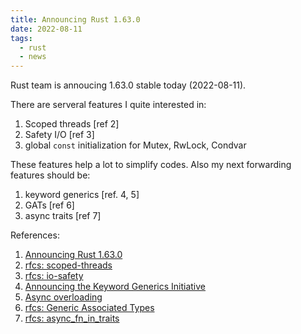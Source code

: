 ```yaml
---
title: Announcing Rust 1.63.0
date: 2022-08-11
tags:
  - rust
  - news
---
```


Rust team is annoucing 1.63.0 stable today (2022-08-11).

There are serveral features I quite interested in:

1. Scoped threads [ref 2]
2. Safety I/O [ref 3]
3. global `const` initialization for Mutex, RwLock, Condvar

These features help a lot to simplify codes. Also my next forwarding features
should be:

1. keyword generics [ref. 4, 5]
2. GATs [ref 6]
3. async traits [ref 7]

References:

1. [Announcing Rust 1.63.0](https://blog.rust-lang.org/2022/08/11/Rust-1.63.0.html)
2. [rfcs: scoped-threads](https://github.com/rust-lang/rfcs/blob/master/text/3151-scoped-threads.md)
3. [rfcs: io-safety](https://github.com/rust-lang/rfcs/blob/master/text/3128-io-safety.md)
4. [Announcing the Keyword Generics Initiative](https://blog.rust-lang.org/inside-rust/2022/07/27/keyword-generics.html)
5. [Async overloading](https://yosh.is/writing/async-overloading)
6. [rfcs: Generic Associated Types](https://github.com/rust-lang/rfcs/blob/master/text/1598-generic_associated_types.md)
7. [rfcs: async_fn_in_traits](https://github.com/rust-lang/rfcs/blob/master/text/3185-static-async-fn-in-trait.md)
